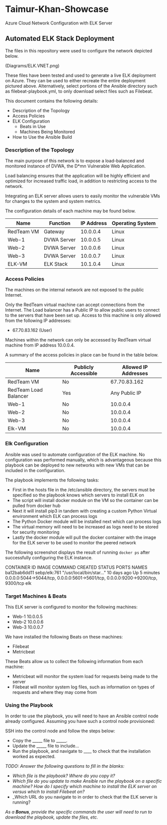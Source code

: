 # Taimur-Khan-Showcase
Azure Cloud Network Configuration with ELK Server

## Automated ELK Stack Deployment

The files in this repository were used to configure the network depicted below.

(Diagrams/ELK.VNET.png)

These files have been tested and used to generate a live ELK deployment on Azure. They can be used to either recreate the entire deployment pictured above. Alternatively, select portions of the Ansible directory such as filebeat-playbook.yml, to only download select files such as Filebeat.

This document contains the following details:
- Description of the Topology
- Access Policies
- ELK Configuration
  - Beats in Use
  - Machines Being Monitored
- How to Use the Ansible Build


### Description of the Topology

The main purpose of this network is to expose a load-balanced and monitored instance of DVWA, the D*mn Vulnerable Web Application.

Load balancing ensures that the application will be highly efficient and optimized for increased traffic load, in addition to restricting access to the network.

Integrating an ELK server allows users to easily monitor the vulnerable VMs for changes to the system and system metrics.

The configuration details of each machine may be found below.

| Name       | Function    | IP Address | Operating System |
|------------|-------------|------------|------------------|
| RedTeam VM | Gateway     | 10.0.0.4   | Linux            |
| Web-1      | DVWA Server | 10.0.0.5   | Linux            |
| Web-2      | DVWA Server | 10.0.0.6   | Linux            |
| Web-3      | DVWA Server | 10.0.0.7   | Linux            |
| ELK-VM     | ELK Stack   | 10.1.0.4   | Linux            |


### Access Policies

The machines on the internal network are not exposed to the public Internet. 

Only the RedTeam virtual machine can accept connections from the Internet. The Load balancer has a Public IP to allow public users to connect to the servers that have been set up. Access to this machine is only allowed from the following IP addresses:
- 67.70.83.162 (User)

Machines within the network can only be accessed by RedTeam virtual machine from IP address 10.0.0.4.

A summary of the access policies in place can be found in the table below.

| Name                  | Publicly Accessible | Allowed IP Addresses |
|-----------------------|---------------------|----------------------|
| RedTeam VM            | No                  | 67.70.83.162         |
| RedTeam Load Balancer | Yes                 | Any Public IP        |
| Web-1                 | No                  | 10.0.0.4             |
| Web-2                 | No                  | 10.0.0.4             |
| Web-3                 | No                  | 10.0.0.4             |
| Elk-VM                | No                  | 10.0.0.4             |


### Elk Configuration

Ansible was used to automate configuration of the ELK machine. No configuration was performed manually, which is advantageous because this playbook can be deployed to new networks with new VMs that can be included in the configuration.

The playbook implements the following tasks:
- First in the hosts file in the /etc/ansible directory, the servers must be specified so the playbook knows which servers to install ELK on
- The script will install docker module on the VM so the container can be pulled from docker hub
- Next it will install pip3 in tandem with creating a custom Python Virtual environment which ELK can process logs
- The Python Docker module will be installed next which can process logs
- The virtual memory will need to be increased as logs need to be stored for security monitoring
- Lastly the docker module will pull the docker container with the image for the ELK server to be used to monitor the peered network

The following screenshot displays the result of running `docker ps` after successfully configuring the ELK instance.

CONTAINER ID        IMAGE               COMMAND                  CREATED             STATUS              PORTS                                                                              NAMES
ba12bab6dd11        sebp/elk:761        "/usr/local/bin/star…"   10 days ago         Up 5 minutes        0.0.0.0:5044->5044/tcp, 0.0.0.0:5601->5601/tcp, 0.0.0.0:9200->9200/tcp, 9300/tcp   elk

### Target Machines & Beats

This ELK server is configured to monitor the following machines:
- Web-1 10.0.0.5
- Web-2 10.0.0.6
- Web-3 10.0.0.7

We have installed the following Beats on these machines:
- Filebeat
- Metricbeat

These Beats allow us to collect the following information from each machine:
- Metricbeat will monitor the system load for requests being made to the server
- Filebeat will monitor system log files, such as information on types of requests and where they may come from

### Using the Playbook

In order to use the playbook, you will need to have an Ansible control node already configured. Assuming you have such a control node provisioned: 

SSH into the control node and follow the steps below:
- Copy the _____ file to _____.
- Update the _____ file to include...
- Run the playbook, and navigate to ____ to check that the installation worked as expected.

_TODO: Answer the following questions to fill in the blanks:_
- _Which file is the playbook? Where do you copy it?_
- _Which file do you update to make Ansible run the playbook on a specific machine? How do I specify which machine to install the ELK server on versus which to install Filebeat on?_
- _Which URL do you navigate to in order to check that the ELK server is running?

_As a **Bonus**, provide the specific commands the user will need to run to download the playbook, update the files, etc._
